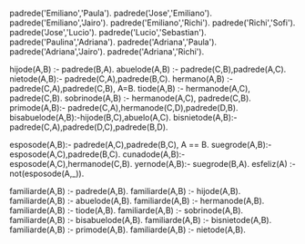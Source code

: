 padrede('Emiliano','Paula').
padrede('Jose','Emiliano').
padrede('Emiliano','Jairo').
padrede('Emiliano','Richi').
padrede('Richi','Sofi').
padrede('Jose','Lucio').
padrede('Lucio','Sebastian').
padrede('Paulina','Adriana').
padrede('Adriana','Paula').
padrede('Adriana','Jairo').
padrede('Adriana','Richi').

hijode(A,B) :- padrede(B,A).
abuelode(A,B) :- padrede(C,B),padrede(A,C).
nietode(A,B):- padrede(C,A),padrede(B,C).
hermano(A,B) :- padrede(C,A),padrede(C,B), A\=B.
tiode(A,B) :- hermanode(A,C), padrede(C,B).
sobrinode(A,B) :- hermanode(A,C), padrede(C,B).
primode(A,B):- padrede(C,A),hermanode(C,D),padrede(D,B).
bisabuelode(A,B):-hijode(B,C),abuelo(A,C).
bisnietode(A,B):-padrede(C,A),padrede(D,C),padrede(B,D).

esposode(A,B):- padrede(A,C),padrede(B,C), A \== B.
suegrode(A,B):- esposode(A,C),padrede(B,C).
cunadode(A,B):- esposode(A,C),hermanode(C,B). 
yernode(A,B):- suegrode(B,A).
esfeliz(A) :-  not(esposode(A,_)). 

familiarde(A,B) :- padrede(A,B).
familiarde(A,B) :- hijode(A,B).
familiarde(A,B) :- abuelode(A,B).
familiarde(A,B) :- hermanode(A,B).
familiarde(A,B) :- tiode(A,B).
familiarde(A,B) :- sobrinode(A,B).
familiarde(A,B) :- bisabuelode(A,B).
familiarde(A,B) :- bisnietode(A,B).
familiarde(A,B) :- primode(A,B).
familiarde(A,B) :- nietode(A,B).
